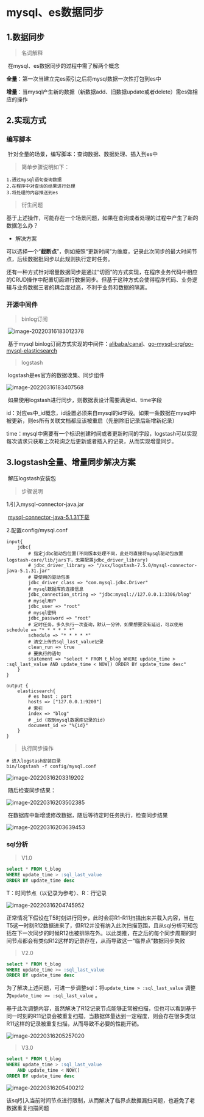 # mysql、es数据同步

## 1.数据同步

> 名词解释

​	在mysql、es数据同步的过程中需了解两个概念

​	**全量**：第一次当建立完es索引之后将mysql数据一次性打包到es中

​	**增量**：当mysql产生新的数据（新数据add、旧数据update或者delete）需es做相应的操作



## 2.实现方式

### 编写脚本

​	针对全量的场景，编写脚本：查询数据、数据处理、插入到es中

> 简单步骤说明如下：

```
1.通过mysql语句查询数据
2.在程序中对查询的结果进行处理
3.将处理的内容推送到es
```

> 衍生问题

​	基于上述操作，可能存在一个场景问题，如果在查询或者处理的过程中产生了新的数据怎么办？

- 解决方案

​	可以选择一个“**截断点**”，例如按照“更新时间”为维度，记录此次同步的最大时间节点，后续数据批同步以此规则执行定时任务。

​	还有一种方式针对增量数据同步是通过“切面”的方式实现，在程序业务代码中相应的CRUD操作中配置切面进行数据同步。但基于这种方式会使得程序代码、业务逻辑与业务数据三者的耦合度过高，不利于业务和数据的隔离。



### 开源中间件

> binlog订阅

​	![image-20220316183012378](03-mysql、es数据同步.assets/image-20220316183012378.png)

​	基于mysql binlog订阅方式实现的中间件：[alibaba/canal](https://github.com/alibaba/canal)、[go-mysql-org/go-mysql-elasticsearch](https://github.com/go-mysql-org/go-mysql-elasticsearch)



> logstash

​	logstash是es官方的数据收集、同步组件

![image-20220316183407568](03-mysql、es数据同步.assets/image-20220316183407568.png)

​	如果使用logstash进行同步，则数据表设计需要满足id、time字段

​	id：对应es中_id概念，id设置必须来自mysql的id字段。如果一条数据在mysql中被更新，则es所有关联文档都应该被重启（先删除旧记录后新增新纪录）

​	time：mysql中需要有一个标识创建时间或者更新时间的字段，logstash可以实现每次请求只获取上次轮询之后更新或者插入的记录，从而实现增量同步。



## 3.logstash全量、增量同步解决方案

​	解压logstash安装包

> 步骤说明

1.引入mysql-connector-java.jar

​	[mysql-connector-java-5.1.31下载](https://mvnrepository.com/artifact/mysql/mysql-connector-java/5.1.31)

2.配置config/mysql.conf

```properties
input{
    jdbc{
        # 指定jdbc驱动包位置(不同版本处理不同，此处可直接将mysql驱动包放置logstash-core/lib/jars下，无需配置jdbc_driver_library)
        # jdbc_driver_library => "/xxx/logstash-7.5.0/mysql-connector-java-5.1.31.jar"
        # 要使用的驱动包类
        jdbc_driver_class => "com.mysql.jdbc.Driver"
        # mysql数据库的连接信息
        jdbc_connection_string => "jdbc:mysql://127.0.0.1:3306/blog"
        # mysql用户
        jdbc_user => "root"
        # mysql密码
        jdbc_password => "root"
        # 定时任务，多久执行一次查询，默认一分钟，如果想要没有延迟，可以使用 schedule => "* * * * * *"
        schedule => "* * * * *"
        # 清空上传的sql_last_value记录
        clean_run => true
        # 要执行的语句
        statement => "select * FROM t_blog WHERE update_time > :sql_last_value AND update_time < NOW() ORDER BY update_time desc"
    }
}

output {
    elasticsearch{
        # es host : port
        hosts => ["127.0.0.1:9200"]
        # 索引
        index => "blog"
        # _id (取到mysql数据库记录的id)
        document_id => "%{id}"
    }
}
```



> 执行同步操作

```
# 进入logstash安装目录
bin/logstash -f config/mysql.conf
```

![image-20220316203319202](03-mysql、es数据同步.assets/image-20220316203319202.png)

​	随后检查同步结果：

![image-20220316203502385](03-mysql、es数据同步.assets/image-20220316203502385.png)

​	在数据库中新增或修改数据，随后等待定时任务执行，检查同步结果

![image-20220316203639453](03-mysql、es数据同步.assets/image-20220316203639453.png)



### sql分析

> V1.0

```sql
select * FROM t_blog 
WHERE update_time > :sql_last_value 
ORDER BY update_time desc
```

T：时间节点（以记录为参考）、R：行记录

![image-20220316204745952](03-mysql、es数据同步.assets/image-20220316204745952.png)

​	正常情况下假设在T5时刻进行同步，此时会将R1-R11扫描出来并载入内容，当在T5这一时刻R12数据进来了，但R12并没有纳入此次扫描范围，且从sql分析可知包括在下一次同步的时候R12也被排除在外。以此类推，在之后的每个同步周期的时间节点都会有类似R12这样的记录存在，从而导致这一“临界点”数据同步失败



> V2.0

```sql
select * FROM t_blog 
WHERE update_time >= :sql_last_value 
ORDER BY update_time desc
```

​	为了解决上述问题，可进一步调整sql：将`update_time > :sql_last_value` 调整为`update_time >= :sql_last_value` 。

​	基于此次调整内容，虽然解决了R12记录节点能够正常被扫描，但也可以看到基于同一时刻的R11记录会被重复扫描，当数据体量达到一定程度，则会存在很多类似R11这样的记录被重复扫描，从而导致不必要的性能开销。

![image-20220316205257020](03-mysql、es数据同步.assets/image-20220316205257020.png)



> V3.0

```sql
select * FROM t_blog 
WHERE update_time > :sql_last_value 
	AND update_time < NOW() 
ORDER BY update_time desc
```

![image-20220316205400212](03-mysql、es数据同步.assets/image-20220316205400212.png)

​	该sql引入当前时间节点进行限制，从而解决了临界点数据漏扫问题，也避免了老数据重复扫描问题

